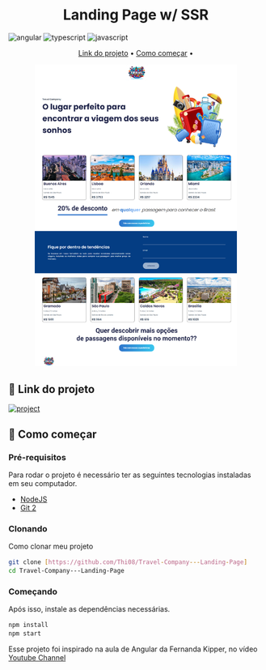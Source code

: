 [JAVASCRIPT__BADGE]: https://img.shields.io/badge/Javascript-000?style=for-the-badge&logo=javascript
[TYPESCRIPT__BADGE]: https://img.shields.io/badge/typescript-D4FAFF?style=for-the-badge&logo=typescript
[ANGULAR__BADGE]: https://img.shields.io/badge/Angular-red?style=for-the-badge&logo=angular
[PROJECT__BADGE]: https://img.shields.io/badge/📱Visit_this_project-000?style=for-the-badge&logo=project
[PROJECT__URL]: https://travel-company-landing-page.vercel.app

<h1 align="center" style="font-weight: bold;">Landing Page w/ SSR</h1>

![angular][ANGULAR__BADGE]
![typescript][TYPESCRIPT__BADGE]
![javascript][JAVASCRIPT__BADGE]

<p align="center">
 <a href="#about">Link do projeto</a> • 
 <a href="#started">Como começar</a> • 
</p>

<p align="center">
    <img src="./.github/landingpage.png" alt="Page Layout" width="400px">
</p>

<h2 id="started">📌 Link do projeto</h2>

[![project][PROJECT__BADGE]][PROJECT__URL]

<h2 id="started">🚀 Como começar</h2>

<h3>Pré-requisitos</h3>

Para rodar o projeto é necessário ter as seguintes tecnologias instaladas em seu computador.

- [NodeJS](https://github.com/)
- [Git 2](https://github.com)

<h3>Clonando</h3>

Como clonar meu projeto

```bash
git clone [https://github.com/Thi08/Travel-Company---Landing-Page]
cd Travel-Company---Landing-Page
```

<h3>Começando</h3>

Após isso, instale as dependências necessárias.

```bash
npm install
npm start
```

Esse projeto foi inspirado na aula de Angular da Fernanda Kipper, no vídeo [Youtube Channel](https://www.youtube.com/live/O26fDEnAukY?si=8OjYdSyhlAuNUSa_)

